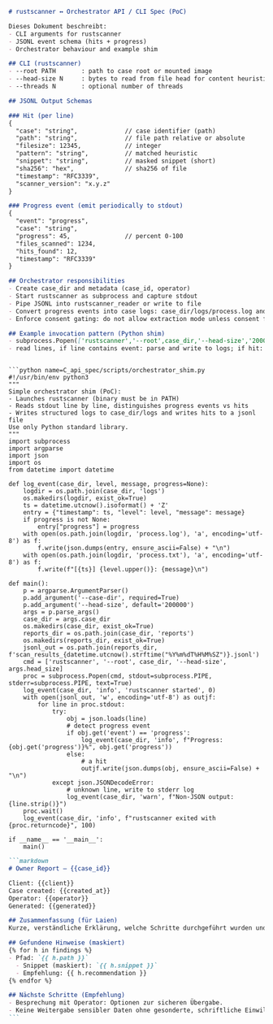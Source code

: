 ```markdown
# rustscanner ↔ Orchestrator API / CLI Spec (PoC)

Dieses Dokument beschreibt:
- CLI arguments for rustscanner
- JSONL event schema (hits + progress)
- Orchestrator behaviour and example shim

## CLI (rustscanner)
- --root PATH       : path to case root or mounted image
- --head-size N     : bytes to read from file head for content heuristics
- --threads N       : optional number of threads

## JSONL Output Schemas

### Hit (per line)
{
  "case": "string",             // case identifier (path)
  "path": "string",             // file path relative or absolute
  "filesize": 12345,            // integer
  "pattern": "string",          // matched heuristic
  "snippet": "string",          // masked snippet (short)
  "sha256": "hex",              // sha256 of file
  "timestamp": "RFC3339",
  "scanner_version": "x.y.z"
}

### Progress event (emit periodically to stdout)
{
  "event": "progress",
  "case": "string",
  "progress": 45,               // percent 0-100
  "files_scanned": 1234,
  "hits_found": 12,
  "timestamp": "RFC3339"
}

## Orchestrator responsibilities
- Create case_dir and metadata (case_id, operator)
- Start rustscanner as subprocess and capture stdout
- Pipe JSONL into rustscanner_reader or write to file
- Convert progress events into case logs: case_dir/logs/process.log and status.json
- Enforce consent gating: do not allow extraction mode unless consent flag present

## Example invocation pattern (Python shim)
- subprocess.Popen(['rustscanner','--root',case_dir,'--head-size','200000'], stdout=PIPE)
- read lines, if line contains event: parse and write to logs; if hit: forward to ingest

```
```

```python name=C_api_spec/scripts/orchestrator_shim.py
#!/usr/bin/env python3
"""
Simple orchestrator shim (PoC):
- Launches rustscanner (binary must be in PATH)
- Reads stdout line by line, distinguishes progress events vs hits
- Writes structured logs to case_dir/logs and writes hits to a jsonl file
Use only Python standard library.
"""
import subprocess
import argparse
import json
import os
from datetime import datetime

def log_event(case_dir, level, message, progress=None):
    logdir = os.path.join(case_dir, 'logs')
    os.makedirs(logdir, exist_ok=True)
    ts = datetime.utcnow().isoformat() + 'Z'
    entry = {"timestamp": ts, "level": level, "message": message}
    if progress is not None:
        entry["progress"] = progress
    with open(os.path.join(logdir, 'process.log'), 'a', encoding='utf-8') as f:
        f.write(json.dumps(entry, ensure_ascii=False) + "\n")
    with open(os.path.join(logdir, 'process.txt'), 'a', encoding='utf-8') as f:
        f.write(f"[{ts}] {level.upper()}: {message}\n")

def main():
    p = argparse.ArgumentParser()
    p.add_argument('--case-dir', required=True)
    p.add_argument('--head-size', default='200000')
    args = p.parse_args()
    case_dir = args.case_dir
    os.makedirs(case_dir, exist_ok=True)
    reports_dir = os.path.join(case_dir, 'reports')
    os.makedirs(reports_dir, exist_ok=True)
    jsonl_out = os.path.join(reports_dir, f'scan_results_{datetime.utcnow().strftime("%Y%m%dT%H%M%SZ")}.jsonl')
    cmd = ['rustscanner', '--root', case_dir, '--head-size', args.head_size]
    proc = subprocess.Popen(cmd, stdout=subprocess.PIPE, stderr=subprocess.PIPE, text=True)
    log_event(case_dir, 'info', 'rustscanner started', 0)
    with open(jsonl_out, 'w', encoding='utf-8') as outjf:
        for line in proc.stdout:
            try:
                obj = json.loads(line)
                # detect progress event
                if obj.get('event') == 'progress':
                    log_event(case_dir, 'info', f"Progress: {obj.get('progress')}%", obj.get('progress'))
                else:
                    # a hit
                    outjf.write(json.dumps(obj, ensure_ascii=False) + "\n")
            except json.JSONDecodeError:
                # unknown line, write to stderr log
                log_event(case_dir, 'warn', f"Non-JSON output: {line.strip()}")
    proc.wait()
    log_event(case_dir, 'info', f"rustscanner exited with {proc.returncode}", 100)

if __name__ == '__main__':
    main()
```

````markdown name=D_reports/templates/owner_report.md
```markdown
# Owner Report — {{case_id}}

Client: {{client}}
Case created: {{created_at}}
Operator: {{operator}}
Generated: {{generated}}

## Zusammenfassung (für Laien)
Kurze, verständliche Erklärung, welche Schritte durchgeführt wurden und welche Hinweise gefunden wurden.

## Gefundene Hinweise (maskiert)
{% for h in findings %}
- Pfad: `{{ h.path }}`
  - Snippet (maskiert): `{{ h.snippet }}`
  - Empfehlung: {{ h.recommendation }}
{% endfor %}

## Nächste Schritte (Empfehlung)
- Besprechung mit Operator: Optionen zur sicheren Übergabe.
- Keine Weitergabe sensibler Daten ohne gesonderte, schriftliche Einwilligung.
```